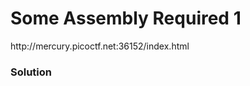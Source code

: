 <h1>Some Assembly Required 1</h1>
<p>http://mercury.picoctf.net:36152/index.html</p>
<h3>Solution</h3>
